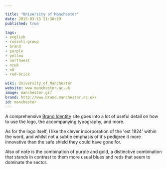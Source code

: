 ```yaml
---

title: "University of Manchester"
date: 2015-03-15 21:30:19
published: true

tags:
- english
- russell-group
- brand
- purple
- yellow
- northwest
- ncuk
- n8
- red-brick

wiki: University_of_Manchester
website: www.manchester.ac.uk
image: manchester.gif
brand: http://www.brand.manchester.ac.uk/
id: manchester
---
```


A comprehensive [Brand Identity](http://www.brand.manchester.ac.uk/) site goes into a lot of useful detail on how to use the logo, the accompanying typography, and more.

As for the logo itself, I like the clever incorporation of the 'est 1824' within the word, and whilst not a subtle emphasis of it's pedigree it more innovative than the safe shield they could have gone for.

Also of note is the combination of purple and gold, a distinctive combination that stands in contrast to them more usual blues and reds that seem to dominate the sector.
